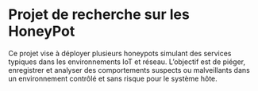 # Projet de recherche sur les HoneyPot

Ce projet vise à déployer plusieurs honeypots simulant des services typiques dans les environnements IoT et réseau. L’objectif est de piéger, enregistrer et analyser des comportements suspects ou malveillants dans un environnement contrôlé et sans risque pour le système hôte.
